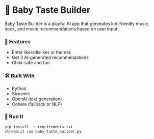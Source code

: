 # 👶 Baby Taste Builder

Baby Taste Builder is a playful AI app that generates kid-friendly music, book, and movie recommendations based on user input.

### 🌟 Features
- Enter likes/dislikes or themes
- Get 3 AI-generated recommendations
- Child-safe and fun

### 🛠 Built With
- Python
- Streamlit
- OpenAI (text generation)
- Cohere (fallback or NLP)

### 🚀 Run It
```bash
pip install -r requirements.txt
streamlit run baby_taste_builder.py
